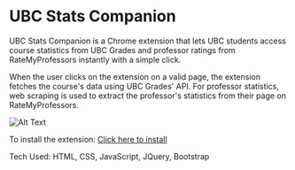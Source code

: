 # UBC Stats Companion

UBC Stats Companion is a Chrome extension that lets UBC students access course statistics from UBC Grades and professor ratings from RateMyProfessors instantly with a simple click.

When the user clicks on the extension on a valid page, the extension fetches the course's data using UBC Grades' API. For professor statistics, web scraping is used to extract the professor's statistics from their page on RateMyProfessors.

![Alt Text](https://media.giphy.com/media/v1.Y2lkPTc5MGI3NjExdW5jZmdvd2k1ZjNsZHA1djJuOXIxOGFhYjZqMTkxd3BoMm5ocnpnaSZlcD12MV9pbnRlcm5hbF9naWZfYnlfaWQmY3Q9Zw/LoXUulLh7bta62BW5q/giphy.gif)

To install the extension: [Click here to install](https://bit.ly/ubc-stats-companion)

Tech Used: HTML, CSS, JavaScript, JQuery, Bootstrap
